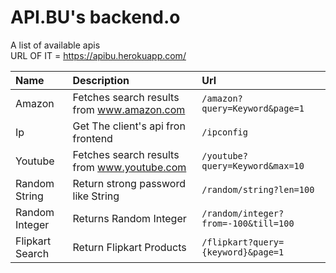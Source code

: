 # API.BU's backend.o

A list of available apis<br>
URL OF IT = https://apibu.herokuapp.com/  <br>

| Name | Description | Url |
|:-----|:------------|:----|
| Amazon | Fetches search results from www.amazon.com | `/amazon?query=Keyword&page=1 `|
| Ip | Get The client's api fron frontend | `/ipconfig `|
| Youtube | Fetches search results from www.youtube.com  | `/youtube?query=Keyword&max=10 `|
| Random String | Return strong password like String | `/random/string?len=100 `|
| Random Integer | Returns Random Integer | `/random/integer?from=-100&till=100`|
| Flipkart Search | Return Flipkart Products | `/flipkart?query={keyword}&page=1`|
